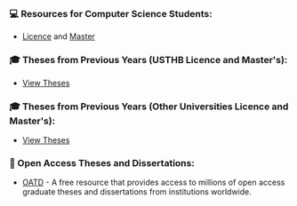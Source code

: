 

### 💻 Resources for Computer Science Students:
- [Licence](https://github.com/safia-itouchene/ressources-licence-master-informatique/blob/main/Licence.md)   and 
   [Master](https://github.com/safia-itouchene/ressources-licence-master-informatique/blob/main/Master.md)

### 🎓 Theses from Previous Years (USTHB Licence and Master's):
- [View Theses](https://drive.google.com/drive/folders/1dVkxTOSLtLpa4LXgT6C_Faowiz8QZ0Sl)

### 🎓 Theses from Previous Years (Other Universities Licence and Master's):
- [View Theses](https://drive.google.com/drive/folders/1K2h3UQn2APPBfRzJRIgffjDPDvH19Wh0)

### 🔎 Open Access Theses and Dissertations:
- [OATD](https://oatd.org/) - A free resource that provides access to millions of open access graduate theses and dissertations from institutions worldwide.

